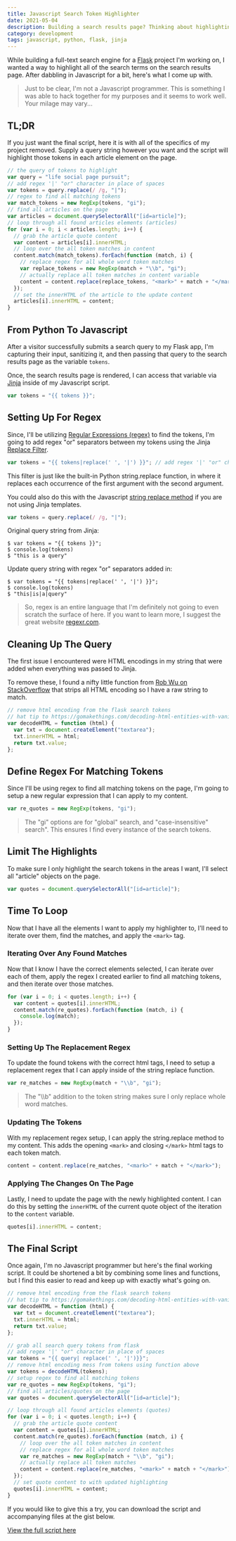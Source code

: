 ```yaml
---
title: Javascript Search Token Highlighter
date: 2021-05-04
description: Building a search results page? Thinking about highlighting the search terms so they standout? Here's how I did it using vanilla Javascript.
category: development
tags: javascript, python, flask, jinja
---
```


While building a full-text search engine for a [Flask][flask] project I'm working on, I wanted a way to highlight all of the search terms on the search results page. After dabbling in Javascript for a bit, here's what I come up with.

[flask]: https://flask.palletsprojects.com/

> Just to be clear, I'm not a Javascript programmer. This is something I was able to hack together for my purposes and it seems to work well. Your milage may vary...

## TL;DR

If you just want the final script, here it is with all of the specifics of my project removed. Supply a query string however you want and the script will highlight those tokens in each article element on the page.

```javascript
// the query of tokens to highlight
var query = "life social page pursuit";
// add regex '|' "or" character in place of spaces
var tokens = query.replace(/ /g, "|");
// regex to find all matching tokens
var match_tokens = new RegExp(tokens, "gi");
// find all articles on the page
var articles = document.querySelectorAll("[id=article]");
// loop through all found articles elements (articles)
for (var i = 0; i < articles.length; i++) {
  // grab the article quote content
  var content = articles[i].innerHTML;
  // loop over the all token matches in content
  content.match(match_tokens).forEach(function (match, i) {
    // replace regex for all whole word token matches
    var replace_tokens = new RegExp(match + "\\b", "gi");
    // actually replace all token matches in content variable
    content = content.replace(replace_tokens, "<mark>" + match + "</mark>");
  });
  // set the innerHTML of the article to the update content
  articles[i].innerHTML = content;
}
```

## From Python To Javascript

After a visitor successfully submits a search query to my Flask app, I'm capturing their input, sanitizing it, and then passing that query to the search results page as the variable `tokens`.

Once, the search results page is rendered, I can access that variable via [Jinja][jinja] inside of my Javascript script.

[jinja]: https://jinja.palletsprojects.com/

```javascript
var tokens = "{{ tokens }}";
```

## Setting Up For Regex

Since, I'll be utilizing [Regular Expressions (regex)][regex] to find the tokens, I'm going to add regex "or" separators between my tokens using the Jinja [Replace Filter][replace-filter].

[regex]: https://en.wikipedia.org/wiki/Regular_expression
[replace-filter]: https://jinja.palletsprojects.com/en/2.11.x/templates/?highlight=replace#replace

```javascript
var tokens = "{{ tokens|replace(' ', '|') }}"; // add regex '|' "or" character
```

This filter is just like the built-in Python string.replace function, in where it replaces each occurrence of the first argument with the second argument.

You could also do this with the Javascript [string replace method][stringreplace] if you are not using Jinja templates.

[stringreplace]: https://developer.mozilla.org/en-US/docs/Web/JavaScript/Reference/Global_Objects/String/replace

```javascript
var tokens = query.replace(/ /g, "|");
```

Original query string from Jinja:

```
$ var tokens = "{{ tokens }}";
$ console.log(tokens)
$ "this is a query"
```

Update query string with regex "or" separators added in:

```
$ var tokens = "{{ tokens|replace(' ', '|') }}";
$ console.log(tokens)
$ "this|is|a|query"
```

> So, regex is an entire language that I'm definitely not going to even scratch the surface of here. If you want to learn more, I suggest the great website [regexr.com][regexr].

[regexr]: https://regexr.com/

## Cleaning Up The Query

The first issue I encountered were HTML encodings in my string that were added when everything was passed to Jinja.

To remove these, I found a nifty little function from [Rob Wu on StackOverflow][stackoverflow] that strips all HTML encoding so I have a raw string to match.

[stackoverflow]: https://gomakethings.com/decoding-html-entities-with-vanilla-javascript/

```javascript
// remove html encoding from the flask search tokens
// hat tip to https://gomakethings.com/decoding-html-entities-with-vanilla-javascript/
var decodeHTML = function (html) {
  var txt = document.createElement("textarea");
  txt.innerHTML = html;
  return txt.value;
};
```

## Define Regex For Matching Tokens

Since I'll be using regex to find all matching tokens on the page, I'm going to setup a new regular expression that I can apply to my content.

```javascript
var re_quotes = new RegExp(tokens, "gi");
```

> The "gi" options are for "global" search, and "case-insensitive" search". This ensures I find every instance of the search tokens.

## Limit The Highlights

To make sure I only highlight the search tokens in the areas I want, I'll select all "article" objects on the page.

```javascript
var quotes = document.querySelectorAll("[id=article]");
```

## Time To Loop

Now that I have all the elements I want to apply my highlighter to, I'll need to iterate over them, find the matches, and apply the `<mark>` tag.

### Iterating Over Any Found Matches

Now that I know I have the correct elements selected, I can iterate over each of them, apply the regex I created earlier to find all matching tokens, and then iterate over those matches.

```javascript
for (var i = 0; i < quotes.length; i++) {
  var content = quotes[i].innerHTML;
  content.match(re_quotes).forEach(function (match, i) {
    console.log(match);
  });
}
```

### Setting Up The Replacement Regex

To update the found tokens with the correct html tags, I need to setup a replacement regex that I can apply inside of the string replace function.

```javascript
var re_matches = new RegExp(match + "\\b", "gi");
```

> The "\\\b" addition to the token string makes sure I only replace whole word matches.

### Updating The Tokens

With my replacement regex setup, I can apply the string.replace method to my content. This adds the opening `<mark>` and closing `</mark>` html tags to each token match.

```javascript
content = content.replace(re_matches, "<mark>" + match + "</mark>");
```

### Applying The Changes On The Page

Lastly, I need to update the page with the newly highlighted content. I can do this by setting the `innerHTML` of the current quote object of the iteration to the `content` variable.

```javascript
quotes[i].innerHTML = content;
```

## The Final Script

Once again, I'm no Javascript programmer but here's the final working script. It could be shortened a bit by combining some lines and functions, but I find this easier to read and keep up with exactly what's going on.

```javascript
// remove html encoding from the flask search tokens
// hat tip to https://gomakethings.com/decoding-html-entities-with-vanilla-javascript/
var decodeHTML = function (html) {
  var txt = document.createElement("textarea");
  txt.innerHTML = html;
  return txt.value;
};

// grab all search query tokens from flask
// add regex '|' "or" character in place of spaces
var tokens = "{{ query| replace(' ', '|')}}";
// remove html encoding mess from tokens using function above
var tokens = decodeHTML(tokens);
// setup regex to find all matching tokens
var re_quotes = new RegExp(tokens, "gi");
// find all articles/quotes on the page
var quotes = document.querySelectorAll("[id=article]");

// loop through all found articles elements (quotes)
for (var i = 0; i < quotes.length; i++) {
  // grab the article quote content
  var content = quotes[i].innerHTML;
  content.match(re_quotes).forEach(function (match, i) {
    // loop over the all token matches in content
    // replace regex for all whole word token matches
    var re_matches = new RegExp(match + "\\b", "gi");
    // actually replace all token matches
    content = content.replace(re_matches, "<mark>" + match + "</mark>");
  });
  // set quote content to with updated highlighting
  quotes[i].innerHTML = content;
}
```

If you would like to give this a try, you can download the script and accompanying files at the gist below.

[View the full script here](https://gist.github.com/joshbduncan/fc230670837c91dad41683d73cc67d09)
